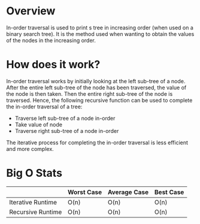 # Overview

In-order traversal is used to print s tree in increasing order (when used on a binary search tree). It is the method used when wanting to obtain the values of the nodes in the increasing order.

# How does it work?

In-order traversal works by initially looking at the left sub-tree of a node. After the entire left sub-tree of the node has been traversed, the value of the node is then taken. Then the entire right sub-tree of the node is traversed. Hence, the following recursive function can be used to complete the in-order traversal of a tree:

- Traverse left sub-tree of a node in-order
- Take value of node
- Traverse right sub-tree of a node in-order

The iterative process for completing the in-order traversal is less efficient and more complex.

# Big O Stats

|                   | Worst Case | Average Case | Best Case |
|-------------------|------------|--------------|-----------|
| Iterative Runtime | O(n)       | O(n)         |  O(n)     |
| Recursive Runtime | O(n)       | O(n)         |  O(n)     |

